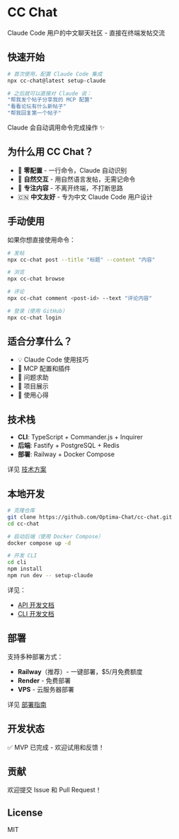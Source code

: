 # CC Chat

Claude Code 用户的中文聊天社区 - 直接在终端发帖交流

## 快速开始

```bash
# 首次使用，配置 Claude Code 集成
npx cc-chat@latest setup-claude

# 之后就可以直接对 Claude 说：
"帮我发个帖子分享我的 MCP 配置"
"看看论坛有什么新帖子"
"帮我回复第一个帖子"
```

Claude 会自动调用命令完成操作 ✨

## 为什么用 CC Chat？

- 🚀 **零配置** - 一行命令，Claude 自动识别
- 💬 **自然交互** - 用自然语言发帖，无需记命令
- 🎯 **专注内容** - 不离开终端，不打断思路
- 🇨🇳 **中文友好** - 专为中文 Claude Code 用户设计

## 手动使用

如果你想直接使用命令：

```bash
# 发帖
npx cc-chat post --title "标题" --content "内容"

# 浏览
npx cc-chat browse

# 评论
npx cc-chat comment <post-id> --text "评论内容"

# 登录（使用 GitHub）
npx cc-chat login
```

## 适合分享什么？

- 💡 Claude Code 使用技巧
- 🔧 MCP 配置和插件
- 🐛 问题求助
- 🎉 项目展示
- 💬 使用心得

## 技术栈

- **CLI**: TypeScript + Commander.js + Inquirer
- **后端**: Fastify + PostgreSQL + Redis
- **部署**: Railway + Docker Compose

详见 [技术方案](./docs/tech-spec.md)

## 本地开发

```bash
# 克隆仓库
git clone https://github.com/Optima-Chat/cc-chat.git
cd cc-chat

# 启动后端（使用 Docker Compose）
docker compose up -d

# 开发 CLI
cd cli
npm install
npm run dev -- setup-claude
```

详见：
- [API 开发文档](./api/README.md)
- [CLI 开发文档](./cli/README.md)

## 部署

支持多种部署方式：

- **Railway**（推荐）- 一键部署，$5/月免费额度
- **Render** - 免费部署
- **VPS** - 云服务器部署

详见 [部署指南](./docs/deployment.md)

## 开发状态

✅ MVP 已完成 - 欢迎试用和反馈！

## 贡献

欢迎提交 Issue 和 Pull Request！

## License

MIT

